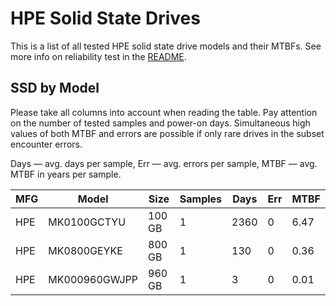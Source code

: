 HPE Solid State Drives
======================

This is a list of all tested HPE solid state drive models and their MTBFs. See
more info on reliability test in the [README](https://github.com/linuxhw/SMART).

SSD by Model
------------

Please take all columns into account when reading the table. Pay attention on the
number of tested samples and power-on days. Simultaneous high values of both MTBF
and errors are possible if only rare drives in the subset encounter errors.

Days — avg. days per sample,
Err  — avg. errors per sample,
MTBF — avg. MTBF in years per sample.

| MFG       | Model              | Size   | Samples | Days  | Err   | MTBF |
|-----------|--------------------|--------|---------|-------|-------|------|
| HPE       | MK0100GCTYU        | 100 GB | 1       | 2360  | 0     | 6.47   |
| HPE       | MK0800GEYKE        | 800 GB | 1       | 130   | 0     | 0.36   |
| HPE       | MK000960GWJPP      | 960 GB | 1       | 3     | 0     | 0.01   |
